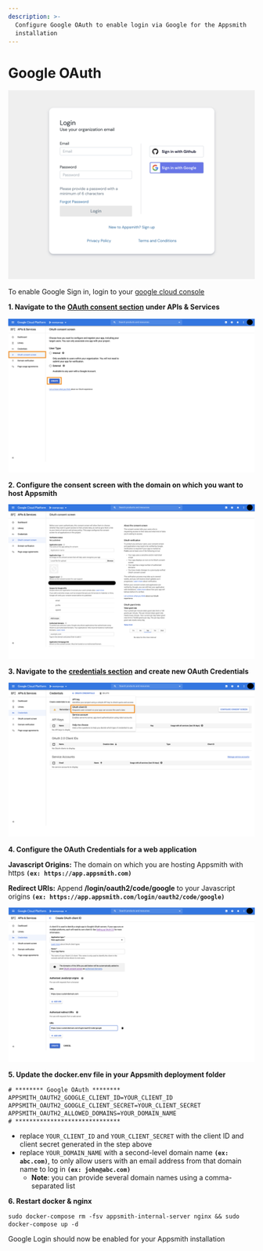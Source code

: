 ```yaml
---
description: >-
  Configure Google OAuth to enable login via Google for the Appsmith
  installation
---
```


# Google OAuth

![Click to expand](../.gitbook/assets/google-login.png)

To enable Google Sign in, login to your [google cloud console](https://console.cloud.google.com/)

**1. Navigate to the** [**OAuth consent section**](https://console.cloud.google.com/apis/credentials/consent) **under APIs & Services**

![Click to expand](../.gitbook/assets/google-oauth-consent-1.png)

**2. Configure the consent screen with the domain on which you want to host Appsmith**

![Click to expand](../.gitbook/assets/google-oauth-consent.png)

**3. Navigate to the** [**credentials section**](https://console.cloud.google.com/apis/credentials) **and create new OAuth Credentials**

![Click to expand](../.gitbook/assets/google-oauth-creds.png)

**4. Configure the OAuth Credentials for a web application**

**Javascript Origins:** The domain on which you are hosting Appsmith with https **`(ex: https://app.appsmith.com)`**

**Redirect URIs:** Append **/login/oauth2/code/google** to your Javascript origins **`(ex: https://app.appsmith.com/login/oauth2/code/google)`**

![Click to expand](../.gitbook/assets/google-oauth-creds-2.png)

**5. Update the docker.env file in your Appsmith deployment folder**

```text
# ******** Google OAuth ********
APPSMITH_OAUTH2_GOOGLE_CLIENT_ID=YOUR_CLIENT_ID
APPSMITH_OAUTH2_GOOGLE_CLIENT_SECRET=YOUR_CLIENT_SECRET
APPSMITH_OAUTH2_ALLOWED_DOMAINS=YOUR_DOMAIN_NAME
# ******************************
```

* replace `YOUR_CLIENT_ID` and `YOUR_CLIENT_SECRET` with the client ID and client secret generated in the step above
* replace `YOUR_DOMAIN_NAME` with a second-level domain name **`(ex: abc.com)`**, to only allow users with an email address from that domain name to log in **`(ex: john@abc.com)`**
  * **Note**: you can provide several domain names using a comma-separated list

**6. Restart docker & nginx**

```text
sudo docker-compose rm -fsv appsmith-internal-server nginx && sudo docker-compose up -d
```

Google Login should now be enabled for your Appsmith installation

